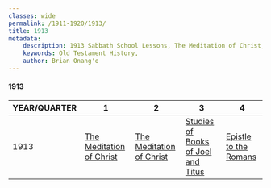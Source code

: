 ```yaml
---
classes: wide
permalink: /1911-1920/1913/
title: 1913
metadata:
    description: 1913 Sabbath School Lessons, The Meditation of Christ, The Meditation of Christ, Studies of Books of Joel and Titus, Epistle to the Romans
    keywords: Old Testament History,
    author: Brian Onang'o
---
```


#### 1913

YEAR/QUARTER |   1  | 2| 3| 4
-------------|------------|---|--|---
1913   |  [The Meditation of Christ](/1911-1920/1913/quarter1) | [The Meditation of Christ](/1911-1920/1913/quarter2) | [Studies of Books of Joel and Titus](/1911-1920/1913/quarter3) | [Epistle to the Romans](/1911-1920/1913/quarter4) |
 